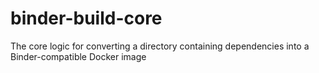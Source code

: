 # binder-build-core
The core logic for converting a directory containing dependencies into a Binder-compatible Docker image
